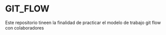 # GIT_FLOW
Este repositorio tineen la finalidad de practicar el modelo de trabajo git flow con colaboradores